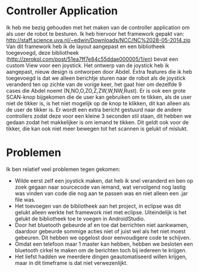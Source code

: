 Controller Application
=====

Ik heb me bezig gehouden met het maken van de controller application om als user de robot te besturen. Ik heb hiervoor het framework gepakt van: http://staff.science.uva.nl/~edwin/Downloads/NCC/NC%2028-05-2014.zip
Van dit framework heb ik de layout aangepast en een bibliotheek toegevoegd, deze bibliotheek (http://zerokol.com/post/51ea7ff7e84c55ddae000005/1/en) bevat een custom View voor een joystick. Het ontwerp van de joystick heb ik aangepast, nieuw design is ontworpen door Abdel.
Extra features die ik heb toegevoegd is dat we alleen berichtje sturen naar de robot als de joystick veranderd ten op zichte van de vorige keer, het gaat hier om dezelfde 9 cases die Abdel noemt (N,NO,O,ZO,Z,ZW,W,NW,Rust).
Er is ook een grote SCAN-knop bijgekomen die de user kan gebruiken om te tikken, als de user niet de tikker is, is het niet mogelijk op de knop te klikken, dit kan alleen als de user de tikker is. Er wordt een extra bericht gestuurd naar de andere controllers zodat deze voor een kleine 3 seconden stil staan, dit hebben we gedaan zodat het makkelijker is om iemand te tikken. Dit geldt ook voor de tikker, die kan ook niet meer bewegen tot het scannen is gelukt of mislukt.

Problemen
=====

Ik ben relatief veel problemen tegen gekomen:
- Wilde eerst zelf een joystick maken, dat heb ik snel veranderd en ben op zoek gegaan naar sourcecode van iemand, wat vervolgend nog lastig was vinden van code die nog aan te passen was en niet alleen een .jar file was.
- Het toevoegen van de bibliotheek aan het project, in eclipse was dit gelukt alleen werkte het framework niet met eclipse. Uiteindelijk is het gelukt de bibliotheek toe te voegen in AndroidStudio.
- Door het bluetooth gebeurde af en toe dat berrichten niet aankwamen, daardoor gebeurde sommige acties niet of juist wel als het niet moest gebeuren. Dit hebben we opgelost door eenvoudigere code te schijven.
- Omdat een telefoon maar 1 master kan hebben, hebben we besloten een bluetooth cirkel te maken om de berichten toch bij iedereen te krijgen.
- Het liefst hadden we meerdere dingen geautomatiseerd willen krijgen, maar in dit timeframe is dat niet verwezenlijkt.
